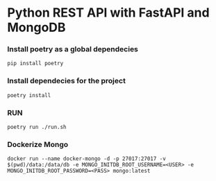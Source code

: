 # Python REST API with FastAPI and MongoDB

### Install poetry as a global dependecies 
```
pip install poetry
```

### Install dependecies for the project 
```
poetry install
```

### RUN
```
poetry run ./run.sh
```

### Dockerize Mongo
```
docker run --name docker-mongo -d -p 27017:27017 -v $(pwd)/data:/data/db -e MONGO_INITDB_ROOT_USERNAME=<USER> -e MONGO_INITDB_ROOT_PASSWORD=<PASS> mongo:latest
```
